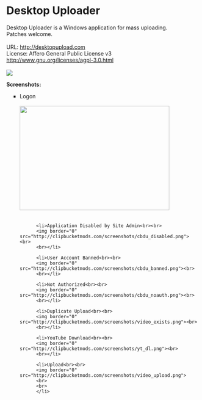 Desktop Uploader
===============

Desktop Uploader is a Windows application for mass uploading.
<br>
Patches welcome.
<br><br>
URL: http://desktopupload.com
<br>
License: Affero General Public License v3 http://www.gnu.org/licenses/agpl-3.0.html
<br><br>
<img src="http://desktopupload.com/images/github/info.jpg" border="0">

<p><b>Screenshots:</b></p>

<ul type="square" style="margin-left: 0; padding-left: 2.5em;">
          <li>Logon<br><br>
          <img border="0" src="http://clipbucketmods.com/screenshots/cbdu_login.png" style="width: 392px; height: 273px;"><br>
          <br></li>

          <li>Application Disabled by Site Admin<br><br>
          <img border="0" src="http://clipbucketmods.com/screenshots/cbdu_disabled.png"><br>
          <br></li>

          <li>User Account Banned<br><br>
          <img border="0" src="http://clipbucketmods.com/screenshots/cbdu_banned.png"><br>
          <br></li>

          <li>Not Authorized<br><br>
          <img border="0" src="http://clipbucketmods.com/screenshots/cbdu_noauth.png"><br>
          <br></li>

          <li>Duplicate Upload<br><br>
          <img border="0" src="http://clipbucketmods.com/screenshots/video_exists.png"><br>
          <br></li>

          <li>YouTube Download<br><br>
          <img border="0" src="http://clipbucketmods.com/screenshots/yt_dl.png"><br>
          <br></li>

          <li>Upload<br><br>
          <img border="0" src="http://clipbucketmods.com/screenshots/video_upload.png">
          <br>
          <br>
          </li>

</ul>
